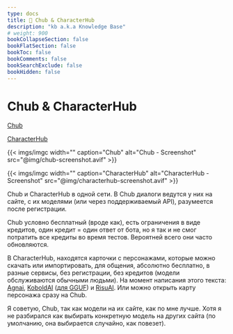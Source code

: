 ```yaml
---
type: docs
title: 🔷 Chub & CharacterHub
description: "kb a.k.a Knowledge Base"
# weight: 900
bookCollapseSection: false
bookFlatSection: false
bookToc: false
bookComments: false
bookSearchExclude: false
bookHidden: false
---
```


# Chub & CharacterHub

[Chub](https://chub.ai/?sl)

[CharacterHub](https://characterhub.org/?sl)

{{< imgs/imgc width="" caption="Chub" alt="Chub - Screenshot" src="@img/chub-screenshot.avif" >}}

{{< imgs/imgc width="" caption="CharacterHub" alt="CharacterHub - Screenshot" src="@img/characterhub-screenshot.avif" >}}

Chub и CharacterHub в одной сети. В Chub диалоги ведутся у них на сайте, с их моделями (или через поддерживаемый API), разумеется после регистрации.

Chub условно бесплатный (вроде как), есть ограничения в виде кредитов, один кредит = один ответ от бота, но я так и не смог потратить все кредиты во время тестов. Вероятней всего они часто обновляются.

В CharacterHub, находятся карточки с персонажами, которые можно скачать или импортировать, для общения, абсолютно бесплатно, в разные сервисы, без регистрации, без кредитов (модели обслуживаются обычными людьми). На момент написания этого текста: [Agnai](https://agnai.chat/?sl), [KoboldAI](https://github.com/KoboldAI/KoboldAI-Client?sl) ([для GGUF](https://github.com/LostRuins/koboldcpp?sl)) и [RisuAI](https://risuai.xyz/?sl). Или можно открыть карту персонажа сразу на Chub.

Я советую, Chub, так как модели на их сайте, как по мне лучше. Хотя я не разбирался как выбирать конкретную модель на других сайта (по умолчанию, она выбирается случайно, как повезет).
